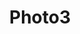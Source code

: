 ---
image: /assets/Images/posts/template2/3.jpg
title: Photo3
link: /assets/Images/posts/template2/3.jpg
number: 3
---